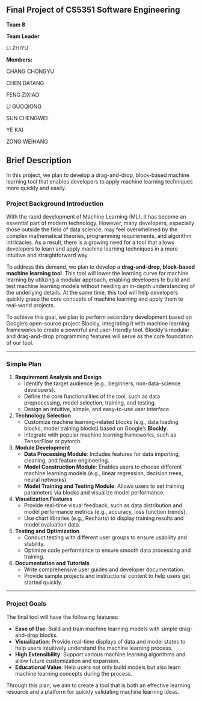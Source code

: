 ## Final Project of CS5351 Software Engineering

**Team 8**

**Team Leader**

LI ZHIYU

**Members:** 

CHANG CHONGYU

CHEN DATANG

FENG ZIXIAO

LI GUOQIONG

SUN CHENGWEI

YE KAI

ZONG WEIHANG

## Brief Description

In this project, we plan to develop a drag-and-drop, block-based machine learning tool that enables developers to apply machine learning techniques more quickly and easily.



### Project Background Introduction

With the rapid development of Machine Learning (ML), it has become an essential part of modern technology. However, many developers, especially those outside the field of data science, may feel overwhelmed by the complex mathematical theories, programming requirements, and algorithm intricacies. As a result, there is a growing need for a tool that allows developers to learn and apply machine learning techniques in a more intuitive and straightforward way.

To address this demand, we plan to develop a **drag-and-drop, block-based machine learning tool**. This tool will lower the learning curve for machine learning by utilizing a modular approach, enabling developers to build and test machine learning models without needing an in-depth understanding of the underlying details. At the same time, this tool will help developers quickly grasp the core concepts of machine learning and apply them to real-world projects.

To achieve this goal, we plan to perform secondary development based on Google’s open-source project Blockly, integrating it with machine learning frameworks to create a powerful and user-friendly tool. Blockly's modular and drag-and-drop programming features will serve as the core foundation of our tool.

---

### Simple Plan

1. **Requirement Analysis and Design**  
   - Identify the target audience (e.g., beginners, non-data-science developers).  
   - Define the core functionalities of the tool, such as data preprocessing, model selection, training, and testing.  
   - Design an intuitive, simple, and easy-to-use user interface.
2. **Technology Selection**  
   - Customize machine learning-related blocks (e.g., data loading blocks, model training blocks) based on Google’s **Blockly**.  
   - Integrate with popular machine learning frameworks, such as TensorFlow or pytorch.  
3. **Module Development**  
   - **Data Processing Module**: Includes features for data importing, cleaning, and feature engineering.  
   - **Model Construction Module**: Enables users to choose different machine learning models (e.g., linear regression, decision trees, neural networks).  
   - **Model Training and Testing Module**: Allows users to set training parameters via blocks and visualize model performance.
4. **Visualization Features**  
   - Provide real-time visual feedback, such as data distribution and model performance metrics (e.g., accuracy, loss function trends).  
   - Use chart libraries (e.g., Recharts) to display training results and model evaluation data.
5. **Testing and Optimization**  
   - Conduct testing with different user groups to ensure usability and stability.  
   - Optimize code performance to ensure smooth data processing and training.
6. **Documentation and Tutorials**  
   - Write comprehensive user guides and developer documentation.  
   - Provide sample projects and instructional content to help users get started quickly.

---

### Project Goals

The final tool will have the following features:
- **Ease of Use**: Build and train machine learning models with simple drag-and-drop blocks.  
- **Visualization**: Provide real-time displays of data and model states to help users intuitively understand the machine learning process.  
- **High Extensibility**: Support various machine learning algorithms and allow future customization and expansion.  
- **Educational Value**: Help users not only build models but also learn machine learning concepts during the process.

Through this plan, we aim to create a tool that is both an effective learning resource and a platform for quickly validating machine learning ideas.
